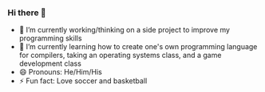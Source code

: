 ### Hi there 👋
- 🔭 I’m currently working/thinking on a side project to improve my programming skills
- 🌱 I’m currently learning how to create one's own programming language for compilers, taking an operating systems class, and a game development class
- 😄 Pronouns: He/Him/His
- ⚡ Fun fact: Love soccer and basketball

<!--
**jf2024/jf2024** is a ✨ _special_ ✨ repository because its `README.md` (this file) appears on your GitHub profile.

Here are some ideas to get you started:

- 🔭 I’m currently working on ...
- 🌱 I’m currently learning ...
- 👯 I’m looking to collaborate on ...
- 🤔 I’m looking for help with ...
- 💬 Ask me about ...
- 📫 How to reach me: ...
- 😄 Pronouns: ...
- ⚡ Fun fact: ...
-->
